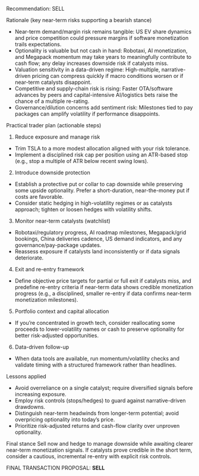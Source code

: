 Recommendation: SELL

Rationale (key near-term risks supporting a bearish stance)
- Near-term demand/margin risk remains tangible: US EV share dynamics and price competition could pressure margins if software monetization trails expectations.
- Optionality is valuable but not cash in hand: Robotaxi, AI monetization, and Megapack momentum may take years to meaningfully contribute to cash flow; any delay increases downside risk if catalysts miss.
- Valuation sensitivity in a data-driven regime: High-multiple, narrative-driven pricing can compress quickly if macro conditions worsen or if near-term catalysts disappoint.
- Competitive and supply-chain risk is rising: Faster OTA/software advances by peers and capital-intensive AI/logistics bets raise the chance of a multiple re-rating.
- Governance/dilution concerns add sentiment risk: Milestones tied to pay packages can amplify volatility if performance disappoints.

Practical trader plan (actionable steps)
1) Reduce exposure and manage risk
- Trim TSLA to a more modest allocation aligned with your risk tolerance.
- Implement a disciplined risk cap per position using an ATR-based stop (e.g., stop a multiple of ATR below recent swing lows).

2) Introduce downside protection
- Establish a protective put or collar to cap downside while preserving some upside optionality. Prefer a short-duration, near-the-money put if costs are favorable.
- Consider static hedging in high-volatility regimes or as catalysts approach; tighten or loosen hedges with volatility shifts.

3) Monitor near-term catalysts (watchlist)
- Robotaxi/regulatory progress, AI roadmap milestones, Megapack/grid bookings, China deliveries cadence, US demand indicators, and any governance/pay-package updates.
- Reassess exposure if catalysts land inconsistently or if data signals deteriorate.

4) Exit and re-entry framework
- Define objective price targets for partial or full exit if catalysts miss, and predefine re-entry criteria if near-term data shows credible monetization progress (e.g., a disciplined, smaller re-entry if data confirms near-term monetization milestones).

5) Portfolio context and capital allocation
- If you’re concentrated in growth tech, consider reallocating some proceeds to lower-volatility names or cash to preserve optionality for better risk-adjusted opportunities.

6) Data-driven follow-up
- When data tools are available, run momentum/volatility checks and validate timing with a structured framework rather than headlines.

Lessons applied
- Avoid overreliance on a single catalyst; require diversified signals before increasing exposure.
- Employ risk controls (stops/hedges) to guard against narrative-driven drawdowns.
- Distinguish near-term headwinds from longer-term potential; avoid overpricing optionality into today’s price.
- Prioritize risk-adjusted returns and cash-flow clarity over unproven optionality.

Final stance
Sell now and hedge to manage downside while awaiting clearer near-term monetization signals. If catalysts prove credible in the short term, consider a cautious, incremental re-entry with explicit risk controls.

FINAL TRANSACTION PROPOSAL: **SELL**
